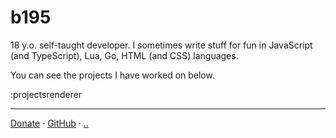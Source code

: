 # b195
18 y.o. self-taught developer. I sometimes write stuff for fun in
JavaScript (and TypeScript), Lua, Go, HTML (and CSS) languages.

You can see the projects I have worked on below.

:projectsrenderer

---

[Donate](https://boosty.to/b195/donate) · [GitHub](https://github.com/be195) · [..](https://wico.lol)
